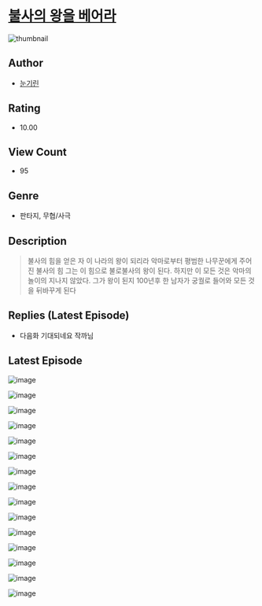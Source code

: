 # [불사의 왕을 베어라](https://comic.naver.com/challenge/list?titleId=811265)
![thumbnail](https://image-comic.pstatic.net/user_contents_data/challenge_comic/2023/05/25/upload_7234531669760424033_480x623.jpeg)

## Author
- [눈기린](https://comic.naver.com/artistTitle?id=367263)

## Rating
- 10.00

## View Count
- 95

## Genre
- 판타지, 무협/사극

## Description
> 불사의 힘을 얻은 자 이 나라의 왕이 되리라 악마로부터 평범한 나무꾼에게 주어진 불사의 힘 그는 이 힘으로 불로불사의 왕이 된다. 하지만 이 모든 것은 악마의 놀이의 지나지 않았다. 그가 왕이 된지 100년후 한 남자가 궁궐로 들어와 모든 것을 뒤바꾸게 된다

## Replies (Latest Episode)
- 다음화 기대되네요 작까님

## Latest Episode
![image](https://image-comic.pstatic.net/user_contents_data/challenge_comic/2023/05/25/367263/upload_3558237542084196409.jpeg)

![image](https://image-comic.pstatic.net/user_contents_data/challenge_comic/2023/05/25/367263/upload_7220737378035982896.jpeg)

![image](https://image-comic.pstatic.net/user_contents_data/challenge_comic/2023/05/25/367263/upload_7365182419667333169.jpeg)

![image](https://image-comic.pstatic.net/user_contents_data/challenge_comic/2023/05/25/367263/upload_7089000289230468404.jpeg)

![image](https://image-comic.pstatic.net/user_contents_data/challenge_comic/2023/05/25/367263/upload_7364056317057841254.jpeg)

![image](https://image-comic.pstatic.net/user_contents_data/challenge_comic/2023/05/25/367263/upload_7017283556749043249.jpeg)

![image](https://image-comic.pstatic.net/user_contents_data/challenge_comic/2023/05/25/367263/upload_7090182282248545847.jpeg)

![image](https://image-comic.pstatic.net/user_contents_data/challenge_comic/2023/05/25/367263/upload_3690527516963190628.jpeg)

![image](https://image-comic.pstatic.net/user_contents_data/challenge_comic/2023/05/25/367263/upload_7293919776062464818.jpeg)

![image](https://image-comic.pstatic.net/user_contents_data/challenge_comic/2023/05/25/367263/upload_3977866189215054181.jpeg)

![image](https://image-comic.pstatic.net/user_contents_data/challenge_comic/2023/05/25/367263/upload_7365695710322308656.jpeg)

![image](https://image-comic.pstatic.net/user_contents_data/challenge_comic/2023/05/25/367263/upload_7220176437338189872.jpeg)

![image](https://image-comic.pstatic.net/user_contents_data/challenge_comic/2023/05/25/367263/upload_7234580048352994613.jpeg)

![image](https://image-comic.pstatic.net/user_contents_data/challenge_comic/2023/05/25/367263/upload_3546082652365008994.jpeg)

![image](https://image-comic.pstatic.net/user_contents_data/challenge_comic/2023/05/25/367263/upload_3834594326641796194.jpeg)
